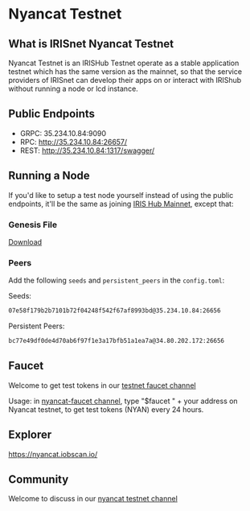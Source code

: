 # Nyancat Testnet

## What is IRISnet Nyancat Testnet

Nyancat Testnet is an IRISHub Testnet operate as a stable application testnet which has the same version as the mainnet, so that the service providers of IRISnet can develop their apps on or interact with IRIShub without running a node or lcd instance. 

## Public Endpoints

- GRPC: 35.234.10.84:9090
- RPC: http://35.234.10.84:26657/
- REST: http://35.234.10.84:1317/swagger/

## Running a Node

If you'd like to setup a test node yourself instead of using the public endpoints, it'll be the same as joining [IRIS Hub Mainnet](https://stage.irisnet.org/docs/get-started/mainnet.html), except that:

### Genesis File

[Download](https://github.com/irisnet/testnets/raw/master/nyancat/config/genesis.json)

### Peers

Add the following `seeds` and `persistent_peers` in the `config.toml`:

Seeds:

```bash
07e58f179b2b7101b72f04248f542f67af8993bd@35.234.10.84:26656
```

Persistent Peers:

```bash
bc77e49df0de4d70ab6f97f1e3a17bfb51a1ea7a@34.80.202.172:26656
```

## Faucet

Welcome to get test tokens in our [testnet faucet channel](https://discord.gg/Z6PXeTb5Mt) 

Usage: in [nyancat-faucet channel](https://discord.gg/Z6PXeTb5Mt), type "$faucet " + your address on Nyancat testnet, to get test tokens (NYAN) every 24 hours.

## Explorer

<https://nyancat.iobscan.io/>

## Community

Welcome to discuss in our [nyancat testnet channel](https://discord.gg/9cSt7MX2fn) 
